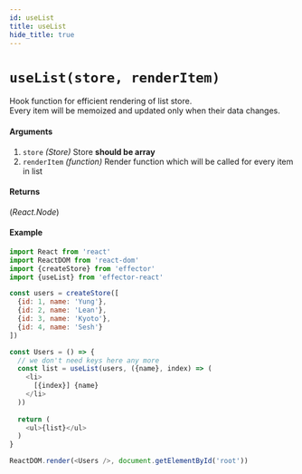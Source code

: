 ```yaml
---
id: useList
title: useList
hide_title: true
---
```


# `useList(store, renderItem)`
Hook function for efficient rendering of list store.  
Every item will be memoized and updated only when their data changes.

#### Arguments

1. `store` _(Store)_ Store **should be array**
2. `renderItem` _(function)_ Render function which will be called for every item in list

#### Returns

(_React.Node_)

#### Example

```js
import React from 'react'
import ReactDOM from 'react-dom'
import {createStore} from 'effector'
import {useList} from 'effector-react'

const users = createStore([
  {id: 1, name: 'Yung'},
  {id: 2, name: 'Lean'},
  {id: 3, name: 'Kyoto'},
  {id: 4, name: 'Sesh'}
])

const Users = () => {
  // we don't need keys here any more
  const list = useList(users, ({name}, index) => (
    <li>
      [{index}] {name}
    </li>
  ))
  
  return (
    <ul>{list}</ul>  
  )
}

ReactDOM.render(<Users />, document.getElementById('root'))
```
